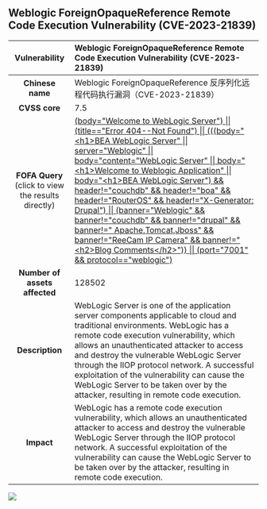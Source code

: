 ## Weblogic ForeignOpaqueReference  Remote Code Execution Vulnerability (CVE-2023-21839)

|   **Vulnerability**  | **Weblogic ForeignOpaqueReference  Remote Code Execution Vulnerability (CVE-2023-21839)**  |
| :----:   | :-----|
|  **Chinese name**  | Weblogic ForeignOpaqueReference 反序列化远程代码执行漏洞（CVE-2023-21839） |
| **CVSS core**  | 7.5 |
| **FOFA Query**  (click to view the results directly)| [(body="Welcome to WebLogic Server") \|\| (title=="Error 404--Not Found") \|\| (((body="\<h1\>BEA WebLogic Server" \|\| server="Weblogic" \|\| body="content=\"WebLogic Server" \|\| body="\<h1\>Welcome to Weblogic Application" \|\| body="\<h1\>BEA WebLogic Server") && header!="couchdb" && header!="boa" && header!="RouterOS" && header!="X-Generator: Drupal") \|\| (banner="Weblogic" && banner!="couchdb" && banner!="drupal" && banner!=" Apache,Tomcat,Jboss" && banner!="ReeCam IP Camera" && banner!="\<h2\>Blog Comments\</h2\>")) \|\| (port="7001" && protocol=="weblogic")](https://fofa.info/result?qbase64=Cihib2R5PSJXZWxjb21lIHRvIFdlYkxvZ2ljIFNlcnZlciIpfHwodGl0bGU9PSJFcnJvciA0MDQtLU5vdCBGb3VuZCIpIHx8ICgoKGJvZHk9IjxoMT5CRUEgV2ViTG9naWMgU2VydmVyIiB8fCBzZXJ2ZXI9IldlYmxvZ2ljIiB8fCBib2R5PSJjb250ZW50PVwiV2ViTG9naWMgU2VydmVyIiB8fCBib2R5PSI8aDE%2BV2VsY29tZSB0byBXZWJsb2dpYyBBcHBsaWNhdGlvbiIgfHwgYm9keT0iPGgxPkJFQSBXZWJMb2dpYyBTZXJ2ZXIiKSAmJiBoZWFkZXIhPSJjb3VjaGRiIiAmJiBoZWFkZXIhPSJib2EiICYmIGhlYWRlciE9IlJvdXRlck9TIiAmJiBoZWFkZXIhPSJYLUdlbmVyYXRvcjogRHJ1cGFsIikgfHwgKGJhbm5lcj0iV2VibG9naWMiICYmIGJhbm5lciE9ImNvdWNoZGIiICYmIGJhbm5lciE9ImRydXBhbCIgJiYgYmFubmVyIT0iIEFwYWNoZSxUb21jYXQsSmJvc3MiICYmIGJhbm5lciE9IlJlZUNhbSBJUCBDYW1lcmEiICYmIGJhbm5lciE9IjxoMj5CbG9nIENvbW1lbnRzPC9oMj4iKSkgfHwgKHBvcnQ9IjcwMDEiICYmIHByb3RvY29sPT0id2VibG9naWMiKQ%3D%3D) |
| **Number of assets affected**  | 128502 |
| **Description**  | WebLogic Server is one of the application server components applicable to cloud and traditional environments. WebLogic has a remote code execution vulnerability, which allows an unauthenticated attacker to access and destroy the vulnerable WebLogic Server through the IIOP protocol network. A successful exploitation of the vulnerability can cause the WebLogic Server to be taken over by the attacker, resulting in remote code execution. |
| **Impact** | WebLogic has a remote code execution vulnerability, which allows an unauthenticated attacker to access and destroy the vulnerable WebLogic Server through the IIOP protocol network. A successful exploitation of the vulnerability can cause the WebLogic Server to be taken over by the attacker, resulting in remote code execution. |

![](https://s3.bmp.ovh/imgs/2023/04/01/67b39bfe7311567f.gif)
